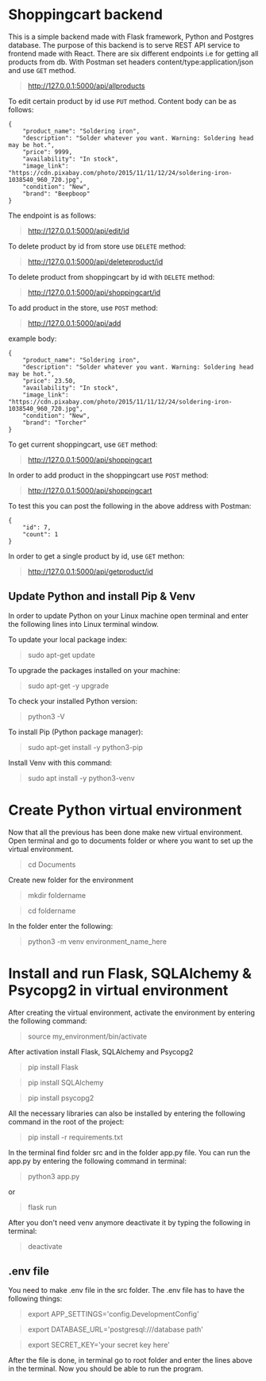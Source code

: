 # Shoppingcart backend
This is a simple backend made with Flask framework, Python and Postgres database. The purpose of this backend is to serve REST API service to frontend made with React. There are six different endpoints i.e for getting all products from db. With Postman set headers content/type:application/json and use `GET` method.
> http://127.0.0.1:5000/api/allproducts

To edit certain product by id use `PUT` method. Content body can be as follows:

```
{
    "product_name": "Soldering iron",
    "description": "Solder whatever you want. Warning: Soldering head may be hot.",
    "price": 9999,
    "availability": "In stock",
    "image_link": "https://cdn.pixabay.com/photo/2015/11/11/12/24/soldering-iron-1038540_960_720.jpg",
    "condition": "New",
    "brand": "Beepboop"
}
```
The endpoint is as follows:
> http://127.0.0.1:5000/api/edit/id

To delete product by id from store use `DELETE` method:
> http://127.0.0.1:5000/api/deleteproduct/id

To delete product from shoppingcart by id with `DELETE` method:
> http://127.0.0.1:5000/api/shoppingcart/id

To add product in the store, use `POST` method:
> http://127.0.0.1:5000/api/add

example body:

```
{
    "product_name": "Soldering iron",
    "description": "Solder whatever you want. Warning: Soldering head may be hot.",
    "price": 23.50,
    "availability": "In stock",
    "image_link": "https://cdn.pixabay.com/photo/2015/11/11/12/24/soldering-iron-1038540_960_720.jpg",
    "condition": "New",
    "brand": "Torcher"
}
```

To get current shoppingcart, use `GET` method:
> http://127.0.0.1:5000/api/shoppingcart

In order to add product in the shoppingcart use `POST` method:
> http://127.0.0.1:5000/api/shoppingcart

To test this you can post the following in the above address with Postman:

```
{
    "id": 7,
    "count": 1
}
```

In order to get a single product by id, use `GET` methon:
> http://127.0.0.1:5000/api/getproduct/id

## Update Python and install Pip & Venv
In order to update Python on your Linux machine open terminal and enter the following lines into Linux terminal window.

To update your local package index:
> sudo apt-get update

To upgrade the packages installed on your machine:
> sudo apt-get -y upgrade

To check your installed Python version:
> python3 -V

To install Pip (Python package manager):
> sudo apt-get install -y python3-pip

Install Venv with this command:
> sudo apt install -y python3-venv

# Create Python virtual environment 
Now that all the previous has been done make new virtual environment. Open terminal and go to documents folder or where you want to set up the virtual environment.
> cd Documents

Create new folder for the environment
>mkdir foldername

>cd foldername

In the folder enter the following:
>python3 -m venv environment_name_here

# Install and run Flask, SQLAlchemy & Psycopg2 in virtual environment
After creating the virtual environment, activate the environment by entering the following command:
>source my_environment/bin/activate

After activation install Flask, SQLAlchemy and Psycopg2
>pip install Flask

>pip install SQLAlchemy

>pip install psycopg2

All the necessary libraries can also be installed by entering the following command in the root of the project:
> pip install -r requirements.txt


In the terminal find folder src and in the folder app.py file. You can run the app.py by entering the following command in terminal:
>python3 app.py

or

>flask run

After you don't need venv anymore deactivate it by typing the following in terminal:
>deactivate

## .env file
You need to make .env file in the src folder. The .env file has to have the following things:
>export APP_SETTINGS='config.DevelopmentConfig'

>export DATABASE_URL='postgresql:///database path'

>export SECRET_KEY='your secret key here'

After the file is done, in terminal go to root folder and enter the lines above in the terminal. Now you should be able to run the program.